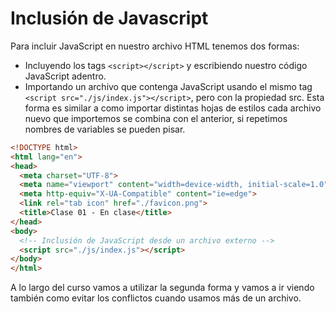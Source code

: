 # Inclusión de Javascript

Para incluir JavaScript en nuestro archivo HTML tenemos dos formas:

- Incluyendo los tags `<script></script>` y escribiendo nuestro código JavaScript adentro.
- Importando un archivo que contenga JavaScript usando el mismo tag `<script src="./js/index.js"></script>`, pero con la propiedad src. Esta forma es similar a como importar distintas hojas de estilos cada archivo nuevo que importemos se combina con el anterior, si repetimos nombres de variables se pueden pisar.

```html
<!DOCTYPE html>
<html lang="en">
<head>
  <meta charset="UTF-8">
  <meta name="viewport" content="width=device-width, initial-scale=1.0">
  <meta http-equiv="X-UA-Compatible" content="ie=edge">
  <link rel="tab icon" href="./favicon.png">
  <title>Clase 01 - En clase</title>
</head>
<body>
  <!-- Inclusión de JavaScript desde un archivo externo -->
  <script src="./js/index.js"></script>
</body>
</html>
```


A lo largo del curso vamos a utilizar la segunda forma y vamos a ir viendo también como evitar los conflictos cuando usamos más de un archivo.